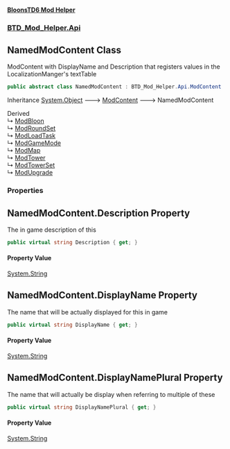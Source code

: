 #### [BloonsTD6 Mod Helper](README.md 'README')
### [BTD_Mod_Helper.Api](README.md#BTD_Mod_Helper.Api 'BTD_Mod_Helper.Api')

## NamedModContent Class

ModContent with DisplayName and Description that registers values in the LocalizationManger's textTable

```csharp
public abstract class NamedModContent : BTD_Mod_Helper.Api.ModContent
```

Inheritance [System.Object](https://docs.microsoft.com/en-us/dotnet/api/System.Object 'System.Object') &#129106; [ModContent](BTD_Mod_Helper.Api.ModContent.md 'BTD_Mod_Helper.Api.ModContent') &#129106; NamedModContent

Derived  
&#8627; [ModBloon](BTD_Mod_Helper.Api.Bloons.ModBloon.md 'BTD_Mod_Helper.Api.Bloons.ModBloon')  
&#8627; [ModRoundSet](BTD_Mod_Helper.Api.Bloons.ModRoundSet.md 'BTD_Mod_Helper.Api.Bloons.ModRoundSet')  
&#8627; [ModLoadTask](BTD_Mod_Helper.Api.ModLoadTask.md 'BTD_Mod_Helper.Api.ModLoadTask')  
&#8627; [ModGameMode](BTD_Mod_Helper.Api.Scenarios.ModGameMode.md 'BTD_Mod_Helper.Api.Scenarios.ModGameMode')  
&#8627; [ModMap](BTD_Mod_Helper.Api.Scenarios.ModMap.md 'BTD_Mod_Helper.Api.Scenarios.ModMap')  
&#8627; [ModTower](BTD_Mod_Helper.Api.Towers.ModTower.md 'BTD_Mod_Helper.Api.Towers.ModTower')  
&#8627; [ModTowerSet](BTD_Mod_Helper.Api.Towers.ModTowerSet.md 'BTD_Mod_Helper.Api.Towers.ModTowerSet')  
&#8627; [ModUpgrade](BTD_Mod_Helper.Api.Towers.ModUpgrade.md 'BTD_Mod_Helper.Api.Towers.ModUpgrade')
### Properties

<a name='BTD_Mod_Helper.Api.NamedModContent.Description'></a>

## NamedModContent.Description Property

The in game description of this

```csharp
public virtual string Description { get; }
```

#### Property Value
[System.String](https://docs.microsoft.com/en-us/dotnet/api/System.String 'System.String')

<a name='BTD_Mod_Helper.Api.NamedModContent.DisplayName'></a>

## NamedModContent.DisplayName Property

The name that will be actually displayed for this in game

```csharp
public virtual string DisplayName { get; }
```

#### Property Value
[System.String](https://docs.microsoft.com/en-us/dotnet/api/System.String 'System.String')

<a name='BTD_Mod_Helper.Api.NamedModContent.DisplayNamePlural'></a>

## NamedModContent.DisplayNamePlural Property

The name that will actually be display when referring to multiple of these

```csharp
public virtual string DisplayNamePlural { get; }
```

#### Property Value
[System.String](https://docs.microsoft.com/en-us/dotnet/api/System.String 'System.String')